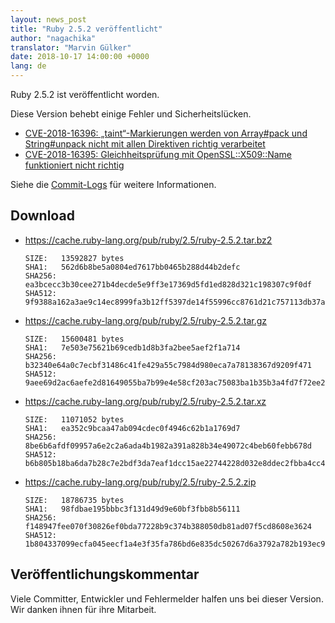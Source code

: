 ```yaml
---
layout: news_post
title: "Ruby 2.5.2 veröffentlicht"
author: "nagachika"
translator: "Marvin Gülker"
date: 2018-10-17 14:00:00 +0000
lang: de
---
```


Ruby 2.5.2 ist veröffentlicht worden.

Diese Version behebt einige Fehler und Sicherheitslücken.

* [CVE-2018-16396: „taint“-Markierungen werden von Array#pack und String#unpack nicht mit allen Direktiven richtig verarbeitet](/de/news/2018/10/17/not-propagated-taint-flag-in-some-formats-of-pack-cve-2018-16396/)
* [CVE-2018-16395: Gleichheitsprüfung mit OpenSSL::X509::Name funktioniert nicht richtig](/de/news/2018/10/17/openssl-x509-name-equality-check-does-not-work-correctly-cve-2018-16395/)

Siehe die [Commit-Logs](https://github.com/ruby/ruby/compare/v2_5_1...v2_5_2)
für weitere Informationen.

## Download

* <https://cache.ruby-lang.org/pub/ruby/2.5/ruby-2.5.2.tar.bz2>

      SIZE:   13592827 bytes
      SHA1:   562d6b8be5a0804ed7617bb0465b288d44b2defc
      SHA256: ea3bcecc3b30cee271b4decde5e9ff3e17369d5fd1ed828d321c198307c9f0df
      SHA512: 9f9388a162a3ae9c14ec8999fa3b12ff5397de14f55996cc8761d21c757113db37ace4d326b9606de7ad3a5875aa94fec900dd9b81b2fb0dff558c39422f4aa1

* <https://cache.ruby-lang.org/pub/ruby/2.5/ruby-2.5.2.tar.gz>

      SIZE:   15600481 bytes
      SHA1:   7e503e75621b69cedb1d8b3fa2bee5aef2f1a714
      SHA256: b32340e64a0c7ecbf31486c41fe429a55c7984d980eca7a78138367d9209f471
      SHA512: 9aee69d2ac6aefe2d81649055ba7b99e4e58cf203ac75083ba1b35b3a4fd7f72ee257e26ca80460da5c2a7817fd507aecec9c143f170e16980625e95eeb31686

* <https://cache.ruby-lang.org/pub/ruby/2.5/ruby-2.5.2.tar.xz>

      SIZE:   11071052 bytes
      SHA1:   ea352c9bcaa47ab094cdec0f4946c62b1a1769d7
      SHA256: 8be6b6afdf09957a6e2c2a6ada4b1982a391a828b34e49072c4beb60febb678d
      SHA512: b6b805b18ba6da7b28c7e2bdf3da7eaf1dcc15ae22744228d032e8ddec2fbba4cc4fb822b9ef7f6b561052113a4f28dc50ccfa4f00e3728a35ce27137f4a70e6

* <https://cache.ruby-lang.org/pub/ruby/2.5/ruby-2.5.2.zip>

      SIZE:   18786735 bytes
      SHA1:   98fdbae195bbbc3f131d49d9e60bf3fbb8b56111
      SHA256: f148947fee070f30826ef0bda77228b9c374b388050db81ad07f5cd8608e3624
      SHA512: 1b804337099ecfa045eecf1a4e3f35fa786bd6e835dc50267d6a3792a782b193ec9708564e3ac5169a95ef4afc2c131782af937dafd8122117e8cff577736c0f

## Veröffentlichungskommentar

Viele Committer, Entwickler und Fehlermelder halfen uns bei dieser
Version. Wir danken ihnen für ihre Mitarbeit.

